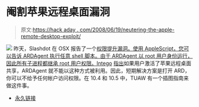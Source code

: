 # 阉割苹果远程桌面漏洞

> 原文:[https://hack aday . com/2008/06/19/neutering-the-apple-remote-desktop-exploit/](https://hackaday.com/2008/06/19/neutering-the-apple-remote-desktop-exploit/)

![](../Images/cea3f0a92d369d1b2edd16eb0a996db4.png)
昨天，Slashdot 在 OSX 报告了一个[权限提升漏洞。使用 AppleScript，您可以告诉 ARDAgent 执行任意 shell 脚本。由于 ARDAgent 以 root 用户身份运行，因此所有子进程都继承 root 用户权限。Intego](http://it.slashdot.org/it/08/06/18/1919224.shtml) [指出](http://www.intego.com/news/ism0802.asp)如果用户激活了苹果远程桌面共享，ARDAgent 就不能以这种方式被利用。因此，短期解决方案是打开 ARD，你可以不给予任何帐户访问权限。在 10.4 和 10.5 中，TUAW 有一个插图指南来做这件事。

*   [永久链接](http://www.tuaw.com/2008/06/19/ardagent-setuid-allows-root-access-but-theres-an-easy-fix/)